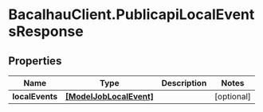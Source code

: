 # BacalhauClient.PublicapiLocalEventsResponse

## Properties
Name | Type | Description | Notes
------------ | ------------- | ------------- | -------------
**localEvents** | [**[ModelJobLocalEvent]**](ModelJobLocalEvent.md) |  | [optional] 
